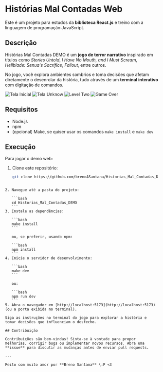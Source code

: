 # Histórias Mal Contadas Web

Este é um projeto para estudos da **biblioteca React.js** e treino com a linguagem de programação JavaScript.

## Descrição

Histórias Mal Contadas DEMO é um **jogo de terror narrativo** inspirado em títulos como _Stories Untold_, _I Have No Mouth, and I Must Scream_, _Hellblade: Senua's Sacrifice_, _Fallout_, entre outros.

No jogo, você explora ambientes sombrios e toma decisões que afetam diretamente o desenrolar da história, tudo através de um **terminal interativo** com digitação de comandos.

![Tela Inicial](/assets/images/tela_inicial.png)
![Tela Unknow](/assets/images/tela_unknow.png)
![Level Two](/assets/images/level_two.png)
![Game Over](/assets/images/game_over.png)

## Requisitos

- Node.js
- npm
- (opcional) Make, se quiser usar os comandos `make install` e `make dev`

## Execução

Para jogar o demo web:

1. Clone este repositório:
   ```bash
   git clone https://github.com/brenoASantana/Historias_Mal_Contadas_DEMO.git
   ```

````

2. Navegue até a pasta do projeto:

   ```bash
   cd Historias_Mal_Contadas_DEMO
   ```
3. Instale as dependências:

   ```bash
   make install
   ```

   ou, se preferir, usando npm:

   ```bash
   npm install
   ```
4. Inicie o servidor de desenvolvimento:

   ```bash
   make dev
   ```

   ou:

   ```bash
   npm run dev
   ```
5. Abra o navegador em [http://localhost:5173](http://localhost:5173) (ou a porta exibida no terminal).

Siga as instruções no terminal do jogo para explorar a história e tomar decisões que influenciam o desfecho.

## Contribuição

Contribuições são bem-vindas! Sinta-se à vontade para propor melhorias, corrigir bugs ou implementar novos recursos. Abra uma **issue** para discutir as mudanças antes de enviar pull requests.

---

Feito com muito amor por **Breno Santana** \:P <3
````
